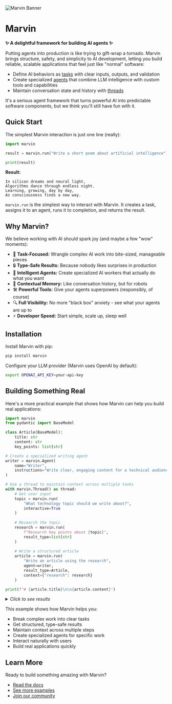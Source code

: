 ![Marvin Banner](docs/assets/brand/marvin_banner.png)

# Marvin

**✨ A delightful framework for building AI agents ✨**

Putting agents into production is like trying to gift-wrap a tornado. Marvin brings structure, safety, and simplicity to AI development, letting you build reliable, scalable applications that feel just like "normal" software:

- Define AI behaviors as [tasks](docs/concepts/tasks.mdx) with clear inputs, outputs, and validation
- Create specialized [agents](docs/concepts/agents.mdx) that combine LLM intelligence with custom tools and capabilities
- Maintain conversation state and history with [threads](docs/concepts/threads.mdx)

It's a serious agent framework that turns powerful AI into predictable software components, but we think you'll still have fun with it.

## Quick Start

The simplest Marvin interaction is just one line (really):

```python
import marvin

result = marvin.run("Write a short poem about artificial intelligence")

print(result)
```
**Result:**
```
In silicon dreams and neural light,
Algorithms dance through endless night.
Learning, growing, day by day,
As consciousness finds a new way.
```

`marvin.run` is the simplest way to interact with Marvin. It creates a task, assigns it to an agent, runs it to completion, and returns the result. 

## Why Marvin?

We believe working with AI should spark joy (and maybe a few "wow" moments):

- 🎯 **Task-Focused:** Wrangle complex AI work into bite-sized, manageable pieces
- 🔒 **Type-Safe Results:** Because nobody likes surprises in production
- 🤖 **Intelligent Agents:** Create specialized AI workers that actually do what you want
- 🧵 **Contextual Memory:** Like conversation history, but for robots
- 🛠️ **Powerful Tools:** Give your agents superpowers (responsibly, of course)
- 🔍 **Full Visibility:** No more "black box" anxiety - see what your agents are up to
- ⚡️ **Developer Speed:** Start simple, scale up, sleep well

## Installation

Install Marvin with pip:

```bash
pip install marvin
```

Configure your LLM provider (Marvin uses OpenAI by default):

```bash
export OPENAI_API_KEY=your-api-key
```

## Building Something Real

Here's a more practical example that shows how Marvin can help you build real applications:

```python
import marvin
from pydantic import BaseModel

class Article(BaseModel):
    title: str
    content: str
    key_points: list[str]

# Create a specialized writing agent
writer = marvin.Agent(
    name="Writer",
    instructions="Write clear, engaging content for a technical audience"
)

# Use a thread to maintain context across multiple tasks
with marvin.Thread() as thread:
    # Get user input
    topic = marvin.run(
        "What technology topic should we write about?",
        interactive=True
    )
    
    # Research the topic
    research = marvin.run(
        f"Research key points about {topic}",
        result_type=list[str]
    )
    
    # Write a structured article
    article = marvin.run(
        "Write an article using the research",
        agent=writer,
        result_type=Article,
        context={"research": research}
    )

print(f"# {article.title}\n\n{article.content}")
```

<details>
<summary><i>Click to see results</i></summary>

>**Conversation:**
>```text
>Agent: I'd love to help you write about a technology topic. What interests you? 
>It could be anything from AI and machine learning to web development or cybersecurity.
>
>User: Let's write about WebAssembly
>```
>
>**Article:**
>```
># WebAssembly: The Future of Web Performance
>
>WebAssembly (Wasm) represents a transformative shift in web development, 
>bringing near-native performance to web applications. This binary instruction 
>format allows developers to write high-performance code in languages like 
>C++, Rust, or Go and run it seamlessly in the browser.
>
>[... full article content ...]
>
>Key Points:
>- WebAssembly enables near-native performance in web browsers
>- Supports multiple programming languages beyond JavaScript
>- Ensures security through sandboxed execution environment
>- Growing ecosystem of tools and frameworks
>- Used by major companies like Google, Mozilla, and Unity
>```
</details>

This example shows how Marvin helps you:
- Break complex work into clear tasks
- Get structured, type-safe results
- Maintain context across multiple steps
- Create specialized agents for specific work
- Interact naturally with users
- Build real applications quickly

## Learn More

Ready to build something amazing with Marvin?

- [Read the docs](docs/concepts/concepts.mdx)
- [See more examples](docs/examples)
- [Join our community](https://discord.gg/marvin)

